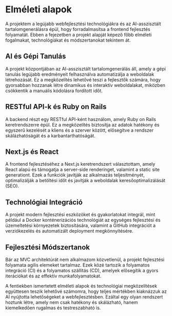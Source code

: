 # Elméleti alapok

A projektem a legújabb webfejlesztési technológiákra és az AI-asszisztált tartalomgenerálásra épül,
hogy forradalmasítsa a frontend fejlesztés folyamatát. Ebben a fejezetben a projekt alapját
képező főbb elméleti fogalmakat, technológiákat és módszertanokat tekintem át.

## AI és Gépi Tanulás

A projekt központjában az AI-asszisztált tartalomgenerálás áll,
amely a gépi tanulás legújabb eredményeit felhasználva automatizálja a weboldalak létrehozását.
Ez a megközelítés lehetővé teszi a fejlesztők számára, hogy gyorsabban hozzanak létre dinamikus és interaktív weboldalakat,
miközben csökkentik a manuális kódolásra fordított időt.

## RESTful API-k és Ruby on Rails

A backend részt egy RESTful API-ként használom, amely Ruby on Rails keretrendszerre épül. Ez a megközelítés biztosítja az adatok hatékony és egyszerű kezelését a kliens és a szerver között, elősegítve a rendszer skálázhatóságát és a karbantarthatóságát.

## Next.js és React

A frontend fejlesztéséhez a Next.js keretrendszert választottam,
amely React alapú és támogatja a server-side renderinget, valamint a static site generationt.
Ezek a funkciók javítják az alkalmazás teljesítményét,
optimalizálják a betöltési időt és javítják a weboldalak keresőoptimalizálását (SEO).

## Technológiai Integráció

A projekt modern fejlesztési eszközöket és gyakorlatokat integrál,
mint például a Docker konténerizációs technológiát az egységes fejlesztési és üzemeltetési környezetek biztosítására,
valamint a GitHub integrációt a verziókezelés és automatizált deployment megkönnyítésére.

## Fejlesztési Módszertanok

Bár az MVC architektúrát nem alkalmazom közvetlenül,
a projekt fejlesztési folyamata agilis elemeket tartalmaz.
Ezek közé tartozik a folyamatos integráció (CI) és a
folyamatos szállítás (CD), amelyek elősegítik a gyors iterációkat és az effektív munkafolyamatokat.

A fentiekben ismertetett elméleti alapok és technológiai megközelítések együttesen teszik lehetővé számomra,
hogy teljes mértékben kiaknázzuk az AI nyújtotta lehetőségeket a webfejlesztésben.
Ezáltal egy olyan rendszert hoztunk létre, amely nem csak hatékony és skálázható,
hanem kiemelkedően rugalmas és testreszabható is.
